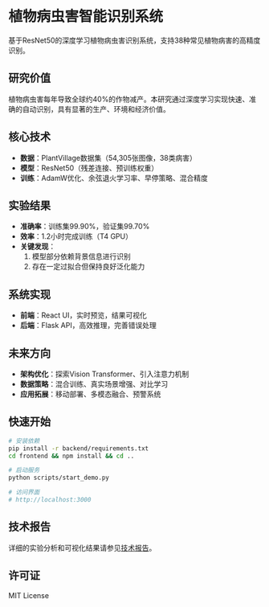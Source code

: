 # 植物病虫害智能识别系统

基于ResNet50的深度学习植物病虫害识别系统，支持38种常见植物病害的高精度识别。

## 研究价值

植物病虫害每年导致全球约40%的作物减产。本研究通过深度学习实现快速、准确的自动识别，具有显著的生产、环境和经济价值。

## 核心技术

- **数据**：PlantVillage数据集（54,305张图像，38类病害）
- **模型**：ResNet50（残差连接、预训练权重）
- **训练**：AdamW优化、余弦退火学习率、早停策略、混合精度

## 实验结果

- **准确率**：训练集99.90%，验证集99.70%
- **效率**：1.2小时完成训练（T4 GPU）
- **关键发现**：
  1. 模型部分依赖背景信息进行识别
  2. 存在一定过拟合但保持良好泛化能力

## 系统实现

- **前端**：React UI，实时预览，结果可视化
- **后端**：Flask API，高效推理，完善错误处理

## 未来方向

- **架构优化**：探索Vision Transformer、引入注意力机制
- **数据策略**：混合训练、真实场景增强、对比学习
- **应用拓展**：移动部署、多模态融合、预警系统

## 快速开始

```bash
# 安装依赖
pip install -r backend/requirements.txt
cd frontend && npm install && cd ..

# 启动服务
python scripts/start_demo.py

# 访问界面
# http://localhost:3000
```

## 技术报告

详细的实验分析和可视化结果请参见[技术报告](docs/technical_report.md)。

## 许可证

MIT License 
